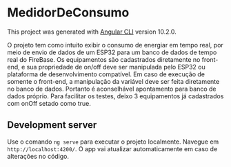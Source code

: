# MedidorDeConsumo

This project was generated with [Angular CLI](https://github.com/angular/angular-cli) version 10.2.0.

O projeto tem como intuito exibir o consumo de energiar em tempo real, por meio de envio de dados de um ESP32 para um banco de dados de tempo real do FireBase. Os equipamentos são cadastrados diretamente no front-end, e sua propriedade de on/off deve ser manipulada pelo ESP32 ou plataforma de desenvolvimento compatível. Em caso de execução de somente o front-end, a manipulação da variável deve ser feita diretamente no banco de dados. Portanto é aconselhável apontamento para banco de dados próprio. Para facilitar os testes, deixo 3 equipamentos já cadastrados com onOff setado como true.

## Development server

Use o comando `ng serve` para executar o projeto localmente. Navegue em `http://localhost:4200/`. O app vai atualizar automaticamente em caso de alterações no código.





